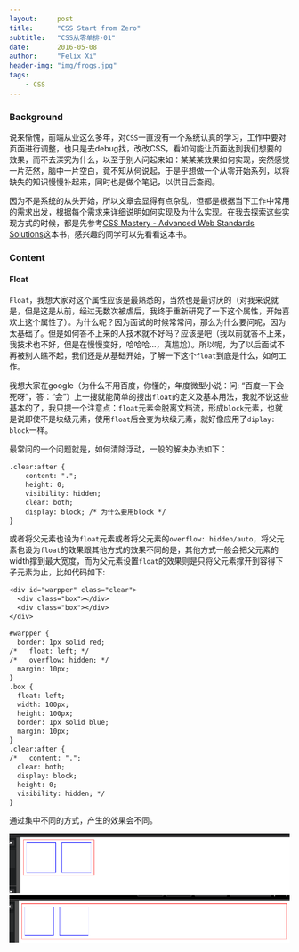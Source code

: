 ```yaml
---
layout:     post
title:      "CSS Start from Zero"
subtitle:   "CSS从零单排-01"
date:       2016-05-08
author:     "Felix Xi"
header-img: "img/frogs.jpg"
tags:
    - CSS
---
```


### Background
说来惭愧，前端从业这么多年，对`CSS`一直没有一个系统认真的学习，工作中要对页面进行调整，也只是去debug找，改改CSS，看如何能让页面达到我们想要的效果，而不去深究为什么，以至于别人问起来如：某某某效果如何实现，突然感觉一片茫然，脑中一片空白，竟不知从何说起，于是乎想做一个从零开始系列，以将缺失的知识慢慢补起来，同时也是做个笔记，以供日后查阅。

因为不是系统的从头开始，所以文章会显得有点杂乱，但都是根据当下工作中常用的需求出发，根据每个需求来详细说明如何实现及为什么实现。在我去探索这些实现方式的时候，都是先参考[CSS Mastery - Advanced Web Standards Solutions](https://book.douban.com/subject/4736167/)这本书，感兴趣的同学可以先看看这本书。

### Content

#### Float

`Float`，我想大家对这个属性应该是最熟悉的，当然也是最讨厌的（对我来说就是，但是这是从前，经过无数次被虐后，我终于重新研究了一下这个属性，开始喜欢上这个属性了）。为什么呢？因为面试的时候常常问，那么为什么要问呢，因为太基础了。但是如何答不上来的人技术就不好吗？应该是吧（我以前就答不上来，我技术也不好，但是在慢慢变好，哈哈哈...，真尴尬）。所以呢，为了以后面试不再被别人瞧不起，我们还是从基础开始，了解一下这个`float`到底是什么，如何工作。

我想大家在google（为什么不用百度，你懂的，年度微型小说：问: “百度一下会死呀”，答：“会”）上一搜就能简单的搜出`float`的定义及基本用法，我就不说这些基本的了，我只提一个注意点：`float`元素会脱离文档流，形成`block`元素，也就是说即使不是块级元素，使用`float`后会变为块级元素，就好像应用了`diplay: block`一样。

最常问的一个问题就是，如何清除浮动，一般的解决办法如下：

```
.clear:after {
    content: ".";
    height: 0;
    visibility: hidden;
    clear: both;
    display: block; /* 为什么要用block */
}

```
或者将父元素也设为`float`元素或者将父元素的`overflow: hidden/auto`，将父元素也设为`float`的效果跟其他方式的效果不同的是，其他方式一般会把父元素的width撑到最大宽度，而为父元素设置`float`的效果则是只将父元素撑开到容得下子元素为止，比如代码如下:

```
<div id="warpper" class="clear">
  <div class="box"></div>
  <div class="box"></div>
</div>
```

```
#warpper {
  border: 1px solid red;
/*   float: left; */
/*   overflow: hidden; */
  margin: 10px;
}
.box {
  float: left;
  width: 100px;
  height: 100px;
  border: 1px solid blue;
  margin: 10px;
}
.clear:after {
/*   content: ".";
  clear: both;
  display: block;
  height: 0;
  visibility: hidden; */
}
```
通过集中不同的方式，产生的效果会不同。

![parent div float left](img/css-notes/float-left.png "Parent div float left")
![parent div overflow hidden](img/css-notes/overflow-hidden.png "Parent div overflow hidden")
